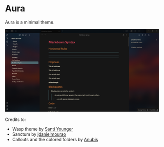 # Aura

Aura is a minimal theme.

![](assets/screenshot.png)

Credits to:

-   Wasp theme by [Santi Younger](https://github.com/santiyounger)
-   Sanctum by [jdanielmourao](https://github.com/jdanielmourao)
-   Callouts and the colored folders by [Anubis](https://github.com/AnubisNekhet)
